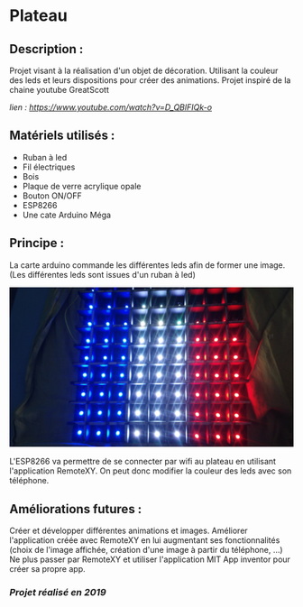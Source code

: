 # Plateau

## Description :

Projet visant à la réalisation d'un objet de décoration. Utilisant la couleur des leds et leurs dispositions pour créer des animations.
Projet inspiré de la chaine youtube GreatScott

*lien : https://www.youtube.com/watch?v=D_QBlFIQk-o* 


## Matériels utilisés : ##

- Ruban à led
- Fil électriques
- Bois
- Plaque de verre acrylique opale
- Bouton ON/OFF
- ESP8266
- Une cate Arduino Méga


## Principe : ##

La carte arduino commande les différentes leds afin de former une image. (Les différentes leds sont issues d'un ruban à led)
<p align="center">
  <img src="Images/image.jpg">
</p>
L'ESP8266 va permettre de se connecter par wifi au plateau en utilisant l'application RemoteXY. On peut donc modifier la couleur des leds avec son téléphone.

## Améliorations futures : ##

Créer et développer différentes animations et images.
Améliorer l'application créée avec RemoteXY en lui augmentant ses fonctionnalités (choix de l'image affichée, création d'une image à partir du téléphone, ...)
Ne plus passer par RemoteXY et utiliser l'application MIT App inventor pour créer sa propre app.

### *Projet réalisé en 2019*
